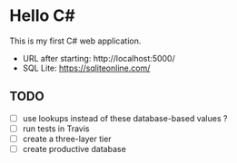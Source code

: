 # Hello C#

This is my first C# web application.

- URL after starting: http://localhost:5000/
- SQL Lite: https://sqliteonline.com/

## TODO

- [ ] use lookups instead of these database-based values ?
- [ ] run tests in Travis
- [ ] create a three-layer tier
- [ ] create productive database